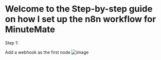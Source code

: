 # Welcome to the Step-by-step guide on how I set up the n8n workflow for MinuteMate

Step 1:

Add a webhook as the first node
![image](https://github.com/user-attachments/assets/c7db5350-70de-469d-bf4a-dcee7d4c54ac)
